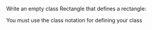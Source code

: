 Write an empty class Rectangle that defines a rectangle:



You must use the class notation for defining your class
